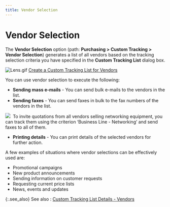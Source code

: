```yaml
---
title: Vendor Selection
---
```


# Vendor Selection


The **Vendor Selection** option  (path: **Purchasing &gt; Custom Tracking 
 &gt; Vendor Selection**) generates a list of all vendors based on  the tracking selection criteria you have specified in the **Custom 
 Tracking List** dialog box.


![Lens.gif]({{site.ct_baseurl}}/img/lens.gif) [Create  a Custom Tracking List for Vendors]({{site.ct_baseurl}}/vendor-tracking/create_a_custom_tracking_list_for_vendors.html)


You can use vendor selection to execute the following:

- **Sending 
 mass e-mails** - You can send bulk e-mails to the vendors in the  list.
- **Sending 
 faxes** - You can send faxes in bulk to the fax numbers of the vendors  in the list.



![]({{site.ct_baseurl}}/img/note.gif)  To  invite quotations from all vendors selling networking equipment, you can  track them using the criterion ‘Business Line - Networking’ and send faxes  to all of them.

- **Printing 
 details** - You can print details of the selected vendors for further  action.



A few examples of situations where vendor selections can be effectively  used are:

- Promotional  campaigns
- New product  announcements
- Sending information  on customer requests
- Requesting  current price lists
- News, events  and updates



{:.see_also}
See also
: [Custom  Tracking List Details - Vendors]({{site.ct_baseurl}}/vendor-tracking/custom_tracking_list_details_vendors.html)
